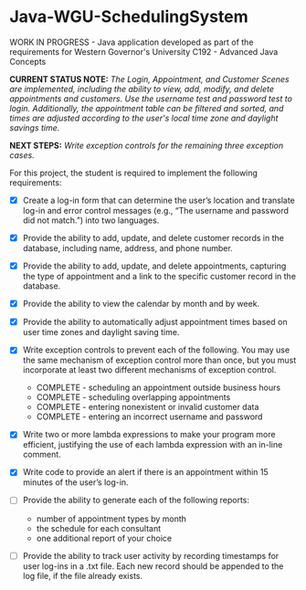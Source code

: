 # Java-WGU-SchedulingSystem
WORK IN PROGRESS - Java application developed as part of the requirements for Western Governor's University C192 - Advanced Java Concepts

**CURRENT STATUS NOTE:** _*The Login, Appointment, and Customer Scenes are implemented, including the ability to view, add, modify, and delete appointments and customers. Use the username test and password test to login. Additionally, the appointment table can be filtered and sorted, and times are adjusted according to the user's local time zone and daylight savings time.*_

**NEXT STEPS:** _*Write exception controls for the remaining three exception cases.*_

For this project, the student is required to implement the following requirements:

- [x] Create a log-in form that can determine the user’s location and translate log-in and error control messages (e.g., “The username and password did not match.”) into two languages.

- [x] Provide the ability to add, update, and delete customer records in the database, including name, address, and phone number.

- [x] Provide the ability to add, update, and delete appointments, capturing the type of appointment and a link to the specific customer record in the database.

- [x] Provide the ability to view the calendar by month and by week.

- [x] Provide the ability to automatically adjust appointment times based on user time zones and daylight saving time.

- [x] Write exception controls to prevent each of the following. You may use the same mechanism of exception control more than once, but you must incorporate at least  two different mechanisms of exception control.
  * COMPLETE - scheduling an appointment outside business hours
  * COMPLETE - scheduling overlapping appointments
  * COMPLETE - entering nonexistent or invalid customer data
  * COMPLETE - entering an incorrect username and password

- [x] Write two or more lambda expressions to make your program more efficient, justifying the use of each lambda expression with an in-line comment.

- [x] Write code to provide an alert if there is an appointment within 15 minutes of the user’s log-in.

- [ ] Provide the ability to generate each  of the following reports:
  * number of appointment types by month
  * the schedule for each consultant
  * one additional report of your choice

- [ ] Provide the ability to track user activity by recording timestamps for user log-ins in a .txt file. Each new record should be appended to the log file, if the file already exists.
